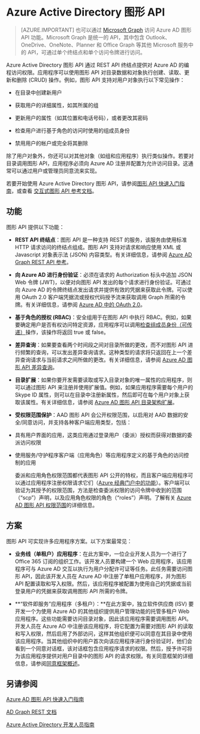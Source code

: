 <properties
   pageTitle="Azure Active Directory 图形 API | Azure"
   description="有关可通过 REST API 终结点提供对 Azure AD 的编程访问权限的图形 API 的概述和快速入门指南。"
   services="active-directory"
   documentationCenter=""
   authors="msmbaldwin"
   manager="mbaldwin"
   editor="mbaldwin" />
<tags
   ms.service="active-directory"
   ms.date="03/18/2016"
   wacn.date="07/19/2016" />

# Azure Active Directory 图形 API

> [AZURE.IMPORTANT] 也可以通过 [Microsoft Graph](https://graph.microsoft.io/) 访问 Azure AD 图形 API 功能。Microsoft Graph 是统一的 API，其中包含 Outlook、OneDrive、OneNote、Planner 和 Office Graph 等其他 Microsoft 服务中的 API，可通过单个终结点和单个访问令牌进行访问。

Azure Active Directory 图形 API 通过 REST API 终结点提供对 Azure AD 的编程访问权限。应用程序可以使用图形 API 对目录数据和对象执行创建、读取、更新和删除 (CRUD) 操作。例如，图形 API 支持对用户对象执行以下常见操作：

- 在目录中创建新用户

- 获取用户的详细属性，如其所属的组

- 更新用户的属性（如其位置和电话号码），或者更改其密码

- 检查用户进行基于角色的访问时使用的组成员身份

- 禁用用户的帐户或完全将其删除

除了用户对象外，你还可以对其他对象（如组和应用程序）执行类似操作。若要对目录调用图形 API，应用程序必须向 Azure AD 注册并配置为允许访问目录。这通常可以通过用户或管理员同意流来实现。

若要开始使用 Azure Active Directory 图形 API，请参阅[图形 API 快速入门指南](/documentation/articles/active-directory-graph-api-quickstart/)，或查看 [交互式图形 API 参考文档](https://msdn.microsoft.com/Library/Azure/Ad/Graph/api/api-catalog)。


## 功能

图形 API 提供以下功能：

- **REST API 终结点**：图形 API 是一种支持 REST 的服务，该服务由使用标准 HTTP 请求访问的终结点组成。图形 API 支持对请求和响应使用 XML 或 Javascript 对象表示法 (JSON) 内容类型。有关详细信息，请参阅 [Azure AD Graph REST API 参考](https://msdn.microsoft.com/Library/Azure/Ad/Graph/api/api-catalog)。

- **向 Azure AD 进行身份验证**：必须在请求的 Authorization 标头中追加 JSON Web 令牌 (JWT)，以便对向图形 API 发出的每个请求进行身份验证。可通过向 Azure AD 的令牌终结点发出请求并提供有效的凭据来获取此令牌。可以使用 OAuth 2.0 客户端凭据流或授权代码授予流来获取调用 Graph 所需的令牌。有关详细信息，请参阅 [Azure AD 中的 OAuth 2.0](https://msdn.microsoft.com/library/azure/dn645545.aspx)。

- **基于角色的授权 (RBAC)**：安全组用于在图形 API 中执行 RBAC。例如，如果要确定用户是否有权访问特定资源，应用程序可以调用[检查组成员身份（可传递）](https://msdn.microsoft.com/Library/Azure/Ad/Graph/api/groups-operations#FunctionsandactionsongroupsCheckmembershipinaspecificgrouptransitive)操作，该操作将返回 true 或 false。

- **差异查询**：如果要查看两个时间段之间对目录所做的更改，而不对图形 API 进行频繁的查询，可以发出差异查询请求。这种类型的请求将只返回在上一个差异查询请求与当前请求之间所做的更改。有关详细信息，请参阅 [Azure AD 图形 API 差异查询](https://msdn.microsoft.com/Library/Azure/Ad/Graph/howto/azure-ad-graph-api-differential-query)。

- **目录扩展**：如果你要开发需要读取或写入目录对象的唯一属性的应用程序，则可以通过图形 API 来注册并使用扩展值。例如，如果应用程序需要每个用户的 Skype ID 属性，则可以在目录中注册新属性，然后即可在每个用户对象上获取该属性。有关详细信息，请参阅 [Azure AD 图形 API 目录架构扩展](https://msdn.microsoft.com/Library/Azure/Ad/Graph/howto/azure-ad-graph-api-directory-schema-extensions)。

- **受权限范围保护**：AAD 图形 API 会公开权限范围，以启用对 AAD 数据的安全/同意访问，并支持各种客户端应用类型，包括：
 - 具有用户界面的应用，这类应用通过登录用户（委派）授权而获得对数据的委派访问权限
  - 使用服务/守护程序客户端（应用角色）等应用程序定义的基于角色的访问控制的应用

    委派和应用角色权限范围都代表图形 API 公开的特权，而且客户端应用程序可以通过应用程序注册权限请求它们（[Azure 经典门户中的功能](https://manage.windowsazure.com)）。客户端可以验证为其授予的权限范围，方法是检查委派权限的访问令牌中收到的范围（“scp”）声明，以及应用角色权限的角色（“roles”）声明。了解有关 [Azure AD 图形 API 权限范围](https://msdn.microsoft.com/Library/Azure/Ad/Graph/howto/azure-ad-graph-api-permission-scopes)的详细信息。


## 方案

图形 API 可实现许多应用程序方案。以下方案最常见：

- **业务线（单租户）应用程序**：在此方案中，一位企业开发人员为一个进行了 Office 365 订阅的组织工作。该开发人员要构建一个 Web 应用程序，该应用程序可与 Azure AD 交互以执行为用户分配许可证等任务。此任务需要访问图形 API，因此该开发人员在 Azure AD 中注册了单租户应用程序，并为图形 API 配置读取和写入权限。然后，该应用程序被配置为使用自己的凭据或当前登录用户的凭据来获取调用图形 API 所需的令牌。

- **“软件即服务”应用程序（多租户）：**在此方案中，独立软件供应商 (ISV) 要开发一个为使用 Azure AD 的其他组织提供用户管理功能的托管多租户 Web 应用程序。这些功能需要访问目录对象，因此该应用程序需要调用图形 API。开发人员在 Azure AD 中注册该应用程序，将它配置为需要对图形 API 的读取和写入权限，然后启用了外部访问，这样其他组织便可以同意在其目录中使用该应用程序。当其他组织中的用户首次向该应用程序进行身份验证时，他们会看到一个同意对话框，该对话框包含应用程序请求的权限。然后，授予许可将为该应用程序提供对用户目录中的图形 API 的请求权限。有关同意框架的详细信息，请参阅[同意框架概述](/documentation/articles/active-directory-integrating-applications/)。

## 另请参阅

[Azure AD 图形 API 快速入门指南](/documentation/articles/active-directory-graph-api-quickstart/)

[AD Graph REST 文档](https://msdn.microsoft.com/Library/Azure/Ad/Graph/api/api-catalog)

[Azure Active Directory 开发人员指南](/documentation/articles/active-directory-developers-guide/)

<!---HONumber=Mooncake_0613_2016-->